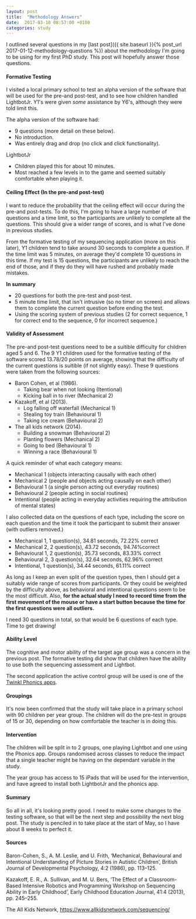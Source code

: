 ```yaml
---
layout: post
title:  "Methodology Answers"
date:  2017-03-10 08:57:00 +0100
categories: study
---
```


I outlined several questions in my [last post]({{ site.baseurl }}{% post_url 2017-01-12-methodology-questions %}) about the methodology I'm going to be using for my first PhD study. This post will hopefully answer those questions.

#### Formative Testing

I visited a local primary school to test an alpha version of the software that will be used for the pre-and post-test, and to see how children handled LightbotJr. Y1's were given *some* assistance by Y6's, although they were told limit this.

The alpha version of the software had:

- 9 questions (more detail on these below).
- No introduction.
- Was entirely drag and drop (no click and click functionality).

LightbotJr

- Children played this for about 10 minutes.
- Most reached a few levels in to the game and seemed suitably comfortable when playing it.

#### Ceiling Effect (In the pre-and post-test)

I want to reduce the probability that the ceiling effect will occur during the pre-and post-tests. To do this, I'm going to have a large number of questions and a time limit, so the participants are unlikely to complete all the questions. This should give a wider range of scores, and is what I've done in previous studies.

From the formative testing of my sequencing application (more on this later), Y1 children tend to take around 30 seconds to complete a question. If the time limit was 5 minutes, on average they'd complete 10 questions in this time. If my test is 15 questions, the participants are unlikely to reach the end of those, and if they do they will have rushed and probably made mistakes.

**In summary**

- 20 questions for both the pre-test and post-test.
- 5 minute time limit, that isn't intrusive (so no timer on screen) and allows them to complete the current question before ending the test.
- Using the scoring system of previous studies (2 for correct sequence, 1 for correct end to the sequence, 0 for incorrect sequence.)

#### Validity of Assessment

The pre-and post-test questions need to be a suitible difficulty for children aged 5 and 6. The 9 Y1 children used for the formative testing of the software scored 13.78/20 points on average, showing that the difficulty of the current questions is suitible (if not slightly easy). These 9 questions were taken from the following sources:

- Baron Cohen, et al (1986).
	- Taking bear when not looking (Itentional)
	- Kicking ball in to river (Mechanical 2)
- Kazakoff, et al (2013).
	- Log falling off waterfall (Mechanical 1)
	- Stealing toy train (Behavioural 1)
	- Taking ice cream (Behavioural 2)
- The all kids network (2014).
	- Building a snowman (Behavioural 2)
	- Planting flowers (Mechanical 2)
	- Going to bed (Behavioural 1)
	- Winning a race (Behavioural 1)

A quick reminder of what each category means:

- Mechanical 1 (objects interacting causally with each other)
- Mechanical 2 (people and objects acting causally on each other)
- Behavioural 1 (a single person acting out everyday routines)
- Behavioural 2 (people acting in social routines)
- Intentional (people acting in everyday activities requiring the attribution of mental states)

I also collected data on the questions of each type, including the score on each question and the time it took the participant to submit their answer (with outliers removed.)

- Mechanical 1, 1 question(s), 34.81 seconds, 72.22% correct
- Mechanical 2, 2 question(s), 43.72 seconds, 94.74%correct
- Behavioural 1, 2 question(s), 35.73 seconds, 83.33% correct
- Behavioural 2, 3 question(s), 32.64 seconds, 62.96% correct
- Intentional, 1 question(s), 34.44 seconds, 61.11% correct

As long as I keep an even split of the question types, then I should get a suitably wide range of scores from participants. Or they could be weighted by the difficulty above, as behavioral and intentional questions seem to be the most difficult. Also, **for the actual study I need to record time from the first movement of the mouse or have a start button because the time for the first questions were all outliers.**

I need 30 questions in total, so that would be 6 questions of each type. Time to get drawing!

#### Ability Level

The cognitive and motor ability of the target age group was a concern in the previous post. The formative testing did show that children have the ability to use both the sequencing assessment and Lightbot.

The second application the active control group will be used is one of the [Twinkl Phonics apps](http://www.twinkl.co.uk/page/twinkl-apps).

#### Groupings

It's now been confirmed that the study will take place in a primary school with 90 children per year group. The children will do the pre-test in groups of 15 or 30, depending on how comfortable the teacher is in doing this.

#### Intervention

The children will be split in to 2 groups, one playing Lightbot and one using the Phonics app. Groups randomised across classes to reduce the impact that a single teacher might be having on the dependant variable in the study.

The year group has access to 15 iPads that will be used for the intervention, and have agreed to install both LightbotJr and the phonics app.

#### Summary

So all in all, it's looking pretty good. I need to make some changes to the testing software, so that will be the next step and possibility the next blog post. The study is penciled in to take place at the start of May, so I have about 8 weeks to perfect it.

#### Sources

Baron-Cohen, S., A. M. Leslie, and U. Frith, ‘Mechanical, Behavioural and Intentional Understanding of Picture Stories in Autistic Children’, British Journal of Developmental Psychology, 4:2 (1986), pp. 113–125.

Kazakoff, E. R., A. Sullivan, and M. U. Bers, ‘The Effect of a Classroom-Based Intensive Robotics and Programming Workshop on Sequencing Ability in Early Childhood’, Early Childhood Education Journal, 41:4 (2013), pp. 245–255.

The All Kids Network, https://www.allkidsnetwork.com/sequencing/
